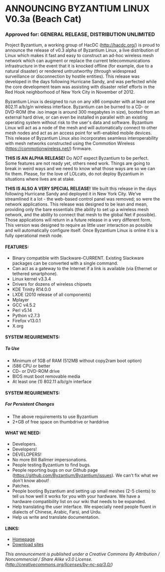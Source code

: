 # ANNOUNCING BYZANTIUM LINUX V0.3a (Beach Cat)
### Approved for: GENERAL RELEASE, DISTRIBUTION UNLIMITED

Project Byzantium, a working group of HacDC (http://hacdc.org/) is proud to announce the release of v0.3 alpha of Byzantium Linux, a live distribution of Linux which makes it fast and easy to construct an ad-hoc wireless mesh network which can augment or replace the current telecommunications infrastructure in the event that it is knocked offline (for example, due to a natural disaster) or rendered untrustworthy (through widespread surveillance or disconnection by hostile entities). This release was developed in the days following Hurricane Sandy, and was perfected while the core development team was assisting with disaster relief efforts in the Red Hook neighborhood of New York City in November of 2012.

Byzantium Linux is designed to run on any x86 computer with at least one 802.11 a/b/g/n wireless interface. Byzantium can be burned to a CD- or DVD-ROM (the .iso image is around 300 megabytes in size), booted from an external hard drive, or can even be installed in parallel with an existing operating system without risk to the user's data and software. Byzantium Linux will act as a node of the mesh and will automatically connect to other mesh nodes and act as an access point for wifi-enabled mobile devices. This release of Byzantium Linux also incorporates seamless interoperability with mesh networks constructed using the Commotion Wireless (https://commotionwireless.net/) firmware.

**THIS IS AN ALPHA RELEASE!**
Do *NOT* expect Byzantium to be perfect. Some features are not ready yet, others need work. Things are going to break in weird ways and we need to know what those ways are so we can fix them. Please, for the love of LOLcats, do not deploy Byzantium in situations where lives are at stake.

**THIS IS ALSO A VERY SPECIAL RELEASE!**
We built this release in the days following Hurricane Sandy and deployed it in New York City. We've streamlined it a lot - the web-based control panel was removed; so were the network applications.  This release was designed to be lean and mean, providing only the bare essentials (the ability to set up a wireless mesh network, and the ability to connect that mesh to the global Net if possible). Those applications will return in a future release in a very different form.  This version was designed to require as little user interaction as possible and will automatically configure itself. Once Byzantium Linux is online it is a fully operational mesh node.

#### FEATURES:
- Binary compatible with Slackware-CURRENT. Existing Slackware packages can be converted with a single command.
- Can act as a gateway to the Internet if a link is available (via Ethernet or tethered smartphone).
- Linux kernel v3.3.4
- Drivers for dozens of wireless chipsets
- KDE Trinity R14.0.0
- LXDE (2010 release of all components)
- Mplayer
- GCC v4.5.2
- Perl v5.14
- Python v2.7.3
- Firefox v13.0.1
- X.org

#### SYSTEM REQUIREMENTS:
##### To Use
- Minimum of 1GB of RAM (512MB without copy2ram boot option)
- i586 CPU or better
- CD- or DVD-ROM drive
- BIOS must boot removable media
- At least one (1) 802.11 a/b/g/n interface

#### SYSTEM REQUIREMENTS:
##### For Persistent Changes
- The above requirements to use Byzantium
- 2+GB of free space on thumbdrive or harddrive

#### WHAT WE NEED:
- Developers.
- Developers!
- DEVELOPERS!
- No more Bill Ballmer impersonations.
- People testing Byzantium to find bugs.
- People reporting bugs on our Github page (https://github.com/Byzantium/Byzantium/issues). We can't fix what we don't know about!
- Patches.
- People booting Byzantium and setting up small meshes (2-5 clients) to tell us how well it works for you with your hardware. We have a hardware compatibility list on our wiki that needs to be expanded.
- Help translating the user interface. We especially need people fluent in dialects of Chinese, Arabic, Farsi, and Urdu.
- Help us write and translate documentation.

#### LINKS:
- [Homepage](http://project-byzantium.org/)
- [Download sites](http://project-byzantium.org/download/)

*This announcement is published under a Creative Commons By Attribution / Noncommercial / Share Alike v3.0 License. (http://creativecommons.org/licenses/by-nc-sa/3.0/)*
